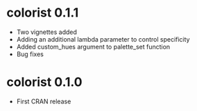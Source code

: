 # colorist 0.1.1

- Two vignettes added
- Adding an additional lambda parameter to control specificity
- Added custom_hues argument to palette_set function
- Bug fixes

# colorist 0.1.0

- First CRAN release
